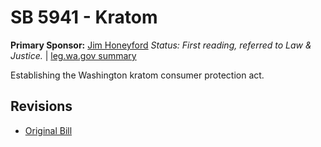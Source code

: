 # SB 5941 - Kratom
**Primary Sponsor:** [Jim Honeyford](/person/leg/jim.honeyford.md)
*Status: First reading, referred to Law & Justice.* | [leg.wa.gov summary](https://app.leg.wa.gov/billsummary?BillNumber=5941&Year=2021)

Establishing the Washington kratom consumer protection act.

## Revisions
* [Original Bill](1/)